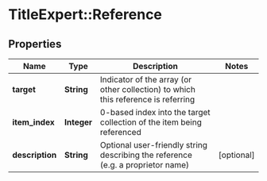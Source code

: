 # TitleExpert::Reference

## Properties
Name | Type | Description | Notes
------------ | ------------- | ------------- | -------------
**target** | **String** | Indicator of the array (or other collection) to which this reference is referring | 
**item_index** | **Integer** | 0-based index into the target collection of the item being referenced | 
**description** | **String** | Optional user-friendly string describing the reference (e.g. a proprietor name) | [optional] 


